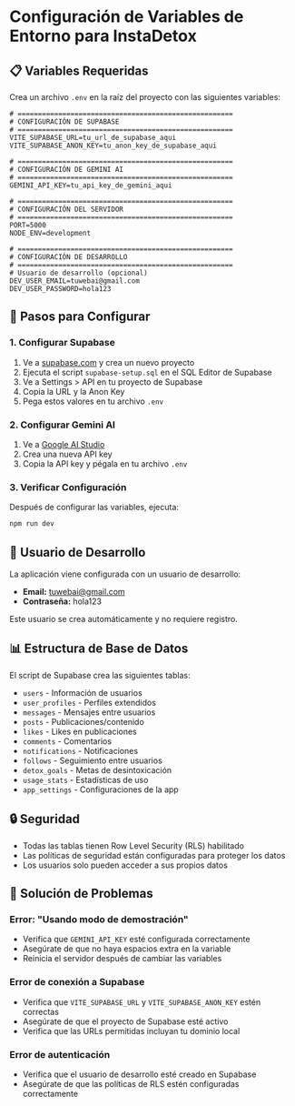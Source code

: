 # Configuración de Variables de Entorno para InstaDetox

## 📋 Variables Requeridas

Crea un archivo `.env` en la raíz del proyecto con las siguientes variables:

```env
# =====================================================
# CONFIGURACIÓN DE SUPABASE
# =====================================================
VITE_SUPABASE_URL=tu_url_de_supabase_aqui
VITE_SUPABASE_ANON_KEY=tu_anon_key_de_supabase_aqui

# =====================================================
# CONFIGURACIÓN DE GEMINI AI
# =====================================================
GEMINI_API_KEY=tu_api_key_de_gemini_aqui

# =====================================================
# CONFIGURACIÓN DEL SERVIDOR
# =====================================================
PORT=5000
NODE_ENV=development

# =====================================================
# CONFIGURACIÓN DE DESARROLLO
# =====================================================
# Usuario de desarrollo (opcional)
DEV_USER_EMAIL=tuwebai@gmail.com
DEV_USER_PASSWORD=hola123
```

## 🔧 Pasos para Configurar

### 1. Configurar Supabase

1. Ve a [supabase.com](https://supabase.com) y crea un nuevo proyecto
2. Ejecuta el script `supabase-setup.sql` en el SQL Editor de Supabase
3. Ve a Settings > API en tu proyecto de Supabase
4. Copia la URL y la Anon Key
5. Pega estos valores en tu archivo `.env`

### 2. Configurar Gemini AI

1. Ve a [Google AI Studio](https://aistudio.google.com/)
2. Crea una nueva API key
3. Copia la API key y pégala en tu archivo `.env`

### 3. Verificar Configuración

Después de configurar las variables, ejecuta:

```bash
npm run dev
```

## 🚀 Usuario de Desarrollo

La aplicación viene configurada con un usuario de desarrollo:

- **Email:** tuwebai@gmail.com
- **Contraseña:** hola123

Este usuario se crea automáticamente y no requiere registro.

## 📊 Estructura de Base de Datos

El script de Supabase crea las siguientes tablas:

- `users` - Información de usuarios
- `user_profiles` - Perfiles extendidos
- `messages` - Mensajes entre usuarios
- `posts` - Publicaciones/contenido
- `likes` - Likes en publicaciones
- `comments` - Comentarios
- `notifications` - Notificaciones
- `follows` - Seguimiento entre usuarios
- `detox_goals` - Metas de desintoxicación
- `usage_stats` - Estadísticas de uso
- `app_settings` - Configuraciones de la app

## 🔒 Seguridad

- Todas las tablas tienen Row Level Security (RLS) habilitado
- Las políticas de seguridad están configuradas para proteger los datos
- Los usuarios solo pueden acceder a sus propios datos

## 🐛 Solución de Problemas

### Error: "Usando modo de demostración"
- Verifica que `GEMINI_API_KEY` esté configurada correctamente
- Asegúrate de que no haya espacios extra en la variable
- Reinicia el servidor después de cambiar las variables

### Error de conexión a Supabase
- Verifica que `VITE_SUPABASE_URL` y `VITE_SUPABASE_ANON_KEY` estén correctas
- Asegúrate de que el proyecto de Supabase esté activo
- Verifica que las URLs permitidas incluyan tu dominio local

### Error de autenticación
- Verifica que el usuario de desarrollo esté creado en Supabase
- Asegúrate de que las políticas de RLS estén configuradas correctamente
